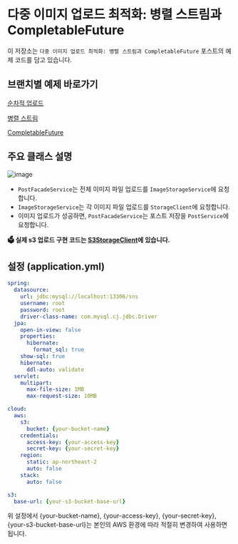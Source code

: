# 다중 이미지 업로드 최적화: 병렬 스트림과 CompletableFuture

이 저장소는 `다중 이미지 업로드 최적화: 병렬 스트림과 CompletableFuture` 포스트의 예제 코드를 담고 있습니다.

## 브랜치별 예제 바로가기
[순차적 업로드](https://github.com/xxeol2/s3-practice/tree/sequential)

[병렬 스트림](https://github.com/xxeol2/s3-practice/tree/parallel)

[CompletableFuture](https://github.com/xxeol2/s3-practice/tree/completablefuture)


## 주요 클래스 설명
![image](https://github.com/xxeol2/s3-practice/assets/71129059/b6d44af6-a8b5-4313-89f1-0a6c07ce1223)

- `PostFacadeService`는 전체 이미지 파일 업로드를 `ImageStorageService`에 요청합니다.
- `ImageStorageService`는 각 이미지 파일 업로드를 `StorageClient`에 요청합니다.
- 이미지 업로드가 성공하면, `PostFacadeService`는 포스트 저장을 `PostService`에 요청합니다.

**🗳️ 실제 s3 업로드 구현 코드는 [S3StorageClient](https://github.com/xxeol2/s3-practice/blob/main/src/main/java/practice/s3/infrastructure/S3StorageClient.java)에 있습니다.**

## 설정 (application.yml)

```yml
spring:
  datasource:
    url: jdbc:mysql://localhost:13306/sns
    username: root
    password: root
    driver-class-name: com.mysql.cj.jdbc.Driver
  jpa:
    open-in-view: false
    properties:
      hibernate:
        format_sql: true
    show-sql: true
    hibernate:
      ddl-auto: validate
  servlet:
    multipart:
      max-file-size: 1MB
      max-request-size: 10MB

cloud:
  aws:
    s3:
      bucket: {your-bucket-name}
    credentials:
      access-key: {your-access-key}
      secret-key: {your-secret-key}
    region:
      static: ap-northeast-2
      auto: false
    stack:
      auto: false

s3:
  base-url: {your-s3-bucket-base-url}

```

위 설정에서 {your-bucket-name}, {your-access-key}, {your-secret-key}, {your-s3-bucket-base-url}는 본인의 AWS 환경에 따라 적절히 변경하여 사용하면 됩니다.
